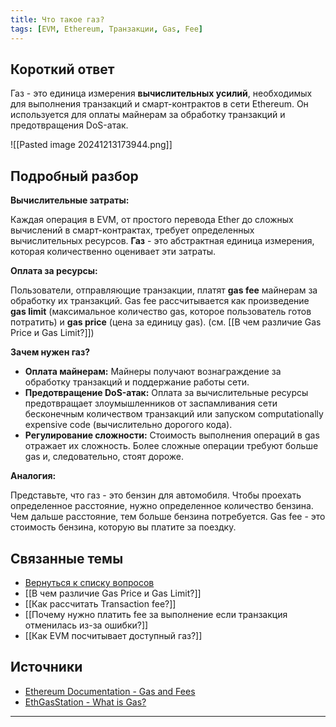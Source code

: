 ```yaml
---
title: Что такое газ?
tags: [EVM, Ethereum, Транзакции, Gas, Fee]
---
```


## Короткий ответ

Газ - это единица измерения **вычислительных усилий**, необходимых для выполнения транзакций и смарт-контрактов в сети Ethereum. Он используется для оплаты майнерам за обработку транзакций и предотвращения DoS-атак.

![[Pasted image 20241213173944.png]]
## Подробный разбор

**Вычислительные затраты:**

Каждая операция в EVM,  от простого перевода Ether до сложных вычислений в смарт-контрактах, требует определенных вычислительных ресурсов.  **Газ**  - это абстрактная единица измерения, которая количественно оценивает эти затраты.

**Оплата за ресурсы:**

Пользователи, отправляющие транзакции,  платят **gas fee** майнерам за обработку их транзакций.  Gas fee рассчитывается как произведение **gas limit** (максимальное количество gas, которое пользователь готов потратить) и **gas price** (цена за единицу gas).  (см. [[В чем различие Gas Price и Gas Limit?]])

**Зачем нужен газ?**

* **Оплата майнерам:**  Майнеры получают вознаграждение за обработку транзакций и поддержание работы сети.
* **Предотвращение DoS-атак:**  Оплата за вычислительные ресурсы предотвращает злоумышленников от заспамливания сети бесконечным количеством транзакций или запуском computationally expensive code (вычислительно дорогого кода).
* **Регулирование сложности:**  Стоимость выполнения операций в gas отражает их сложность.  Более сложные операции требуют больше gas и, следовательно, стоят дороже.



**Аналогия:**

Представьте, что газ - это бензин для автомобиля.  Чтобы проехать определенное расстояние,  нужно определенное количество бензина.  Чем дальше расстояние, тем больше бензина потребуется.  Gas fee - это стоимость бензина,  которую вы платите за поездку.



## Связанные темы

* [Вернуться к списку вопросов](4.%20Список%20вопросов.md)
* [[В чем различие Gas Price и Gas Limit?]]
* [[Как рассчитать Transaction fee?]]
* [[Почему нужно платить fee за выполнение если транзакция отменилась из-за ошибки?]]
* [[Как EVM посчитывает доступный газ?]]


## Источники

* [Ethereum Documentation - Gas and Fees](https://ethereum.org/en/developers/docs/gas/)
* [EthGasStation - What is Gas?](https://ethgasstation.info/blog/what-is-gas/)




---